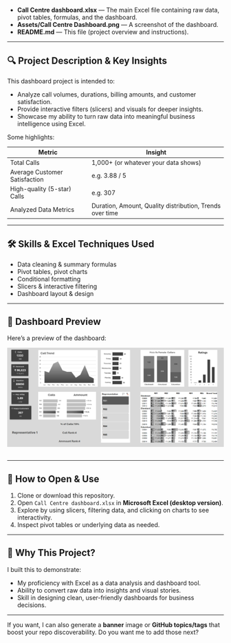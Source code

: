 
- **Call Centre dashboard.xlsx** — The main Excel file containing raw data, pivot tables, formulas, and the dashboard.  
- **Assets/Call Centre Dashboard.png** — A screenshot of the dashboard.  
- **README.md** — This file (project overview and instructions).

---

## 🔍 Project Description & Key Insights

This dashboard project is intended to:

- Analyze call volumes, durations, billing amounts, and customer satisfaction.  
- Provide interactive filters (slicers) and visuals for deeper insights.  
- Showcase my ability to turn raw data into meaningful business intelligence using Excel.

Some highlights:

| Metric | Insight |
|---|---|
| Total Calls | 1,000+ (or whatever your data shows) |
| Average Customer Satisfaction | e.g. 3.88 / 5 |
| High-quality (5-star) Calls | e.g. 307 |
| Analyzed Data Metrics | Duration, Amount, Quality distribution, Trends over time |

---

## 🛠 Skills & Excel Techniques Used

- Data cleaning & summary formulas  
- Pivot tables, pivot charts  
- Conditional formatting  
- Slicers & interactive filtering  
- Dashboard layout & design  

---

## 📸 Dashboard Preview

Here’s a preview of the dashboard:  

![Dashboard](./Assets/Call%20Centre%20Dashboard.png)  


> ```

---

## 📂 How to Open & Use

1. Clone or download this repository.  
2. Open `Call Centre dashboard.xlsx` in **Microsoft Excel (desktop version)**.  
3. Explore by using slicers, filtering data, and clicking on charts to see interactivity.  
4. Inspect pivot tables or underlying data as needed.

---

## 🎯 Why This Project?

I built this to demonstrate:

- My proficiency with Excel as a data analysis and dashboard tool.  
- Ability to convert raw data into insights and visual stories.  
- Skill in designing clean, user-friendly dashboards for business decisions.

---

If you want, I can also generate a **banner** image or **GitHub topics/tags** that boost your repo discoverability. Do you want me to add those next?  

